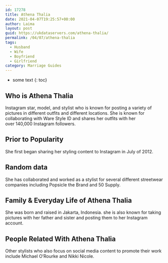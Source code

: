 ```yaml
---
id: 17278
title: Athena Thalia
date: 2021-04-07T19:25:57+00:00
author: Laima
layout: post
guid: https://ukdataservers.com/athena-thalia/
permalink: /04/07/athena-thalia
tags:
  - Husband
  - Wife
  - Boyfriend
  - Girlfriend
category: Marriage Guides
---
```


* some text
{: toc}


## Who is Athena Thalia
                  
                  
                  
Instagram star, model, and stylist who is known for posting a variety of pictures in different outfits and different locations. She is known for collaborating with Ware Style ID and shares her outfits with her over 140,000 Instagram followers. 
                  
              
            
              
            
                
                
                
## Prior to Popularity
                  
                  
                  
She first began sharing her styling content to Instagram in July of 2012. 
                  
              
            
              
            
                
                
                
## Random data
                  
                  
                  
She has collaborated and worked as a stylist for several different streetwear companies including Popsicle the Brand and 50 Supply. 
                  
              
            
              
            
                
                
                
## Family & Everyday Life of Athena Thalia
                  
                  
                  
She was born and raised in Jakarta, Indonesia. she is also known for taking pictures with her father and sister and posting them to her Instagram account. 
                  
              
            
              
            
                
                
                
## People Related With Athena Thalia
                  
                  
                  
Other stylists who also focus on social media content to promote their work include Michael O&#8217;Rourke and Nikki Nicole. 
                  
              
            
              
            
                
              
            
              
              
            
            
              
            
          
          
          